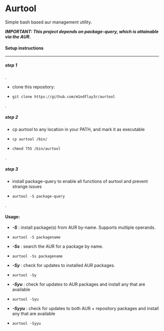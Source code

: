 # Aurtool
Simple bash based aur management utility. 




***IMPORTANT: This project depends on package-query, which is attainable via the AUR.***




<h4>Setup instructions</h4>

---------------------------------------------------------------------------------------------------------------------


<h5>step 1</h5>


.
- clone this repository:

- ``` git clone https://github.com/m1ndflay3r/aurtool ```


.
<h5>step 2</h5>


- cp aurtool to any location in your PATH, and mark it as executable

- ``` cp aurtool /bin/ ```

- ``` chmod 755 /bin/aurtool ```


.
<h5>step 3</h5>


- install package-query to enable all functions of aurtool and prevent strange issues

- ``` aurtool -S package-query ```


.
<h4>Usage:</h4>


- ***-S*** : install package(s) from AUR by-name. Supports multiple operands.

- ``` aurtool -S packagename ```


- ***-Ss*** : search the AUR for a package by name.

- ``` aurtool -Ss packagename ```


- ***-Sy*** : check for updates to installed AUR packages.

- ``` aurtool -Sy ```


- ***-Syu*** : check for updates to AUR packages and install any that are available

- ``` aurtool -Syu ```


- ***-Syyu*** : check for updates to both AUR + repository packages and install any that are available

- ``` aurtool -Syyu ```



